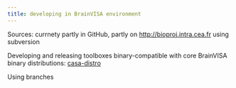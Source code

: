 ```yaml
---
title: developing in BrainVISA environment
---
```


Sources: currnety partly in GitHub, partly on http://bioproj.intra.cea.fr using subversion


Developing and releasing toolboxes binary-compatible with core BrainVISA binary distributions: [casa-distro](http://brainvisa.info/casa-distro/index.html)

Using branches
